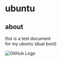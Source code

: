 # ubuntu
## about  
this is a test document  
for my ubuntu (dual boot)

![GitHub Logo](/images/logo.png)
